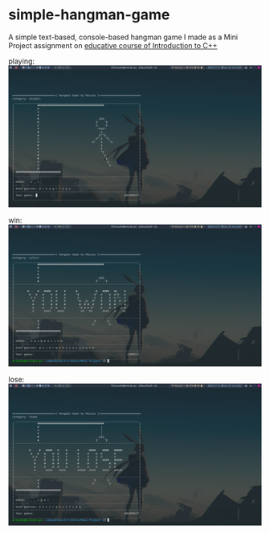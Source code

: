 # simple-hangman-game

A simple text-based, console-based hangman game I made as a Mini Project assignment on [educative course of Introduction to C++](https://www.educative.io/courses/learn-cpp-complete-course/)

playing:
![playing screenshot](screenshots/2022-01-01_02-57.png)

win:
![win screenshot](screenshots/2022-01-01_02-56.png)

lose:
![lose screenshot](screenshots/2022-01-01_02-57_1.png)
